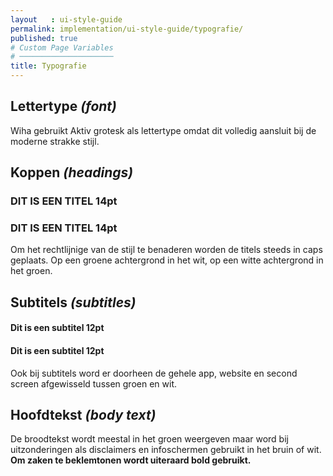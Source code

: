 ```yaml
---
layout   : ui-style-guide
permalink: implementation/ui-style-guide/typografie/
published: true
# Custom Page Variables
# ─────────────────────
title: Typografie
---
```


## Lettertype *(font)*
<p>Wiha gebruikt Aktiv grotesk als lettertype omdat dit volledig aansluit bij de moderne strakke stijl.</p>

## Koppen *(headings)*
<h3>DIT IS EEN TITEL   14pt</h3>
<h3 class="wit">DIT IS EEN TITEL   14pt</h3>

<p>Om het rechtlijnige van de stijl te benaderen worden de titels steeds in caps geplaats. Op een groene achtergrond in het wit, op een witte achtergrond in het groen.</p>

## Subtitels *(subtitles)*
<h4>Dit is een subtitel   12pt</h4>
<h4 class="subwit">Dit is een subtitel   12pt</h4>

<p>Ook bij subtitels word er doorheen de gehele app, website en second screen afgewisseld tussen groen en wit.</p>

## Hoofdtekst *(body text)*
<p>De broodtekst wordt meestal in het groen weergeven maar word bij uitzonderingen als disclaimers en infoschermen gebruikt in het bruin of wit. <strong>Om zaken te beklemtonen wordt uiteraard bold gebruikt.</strong>
